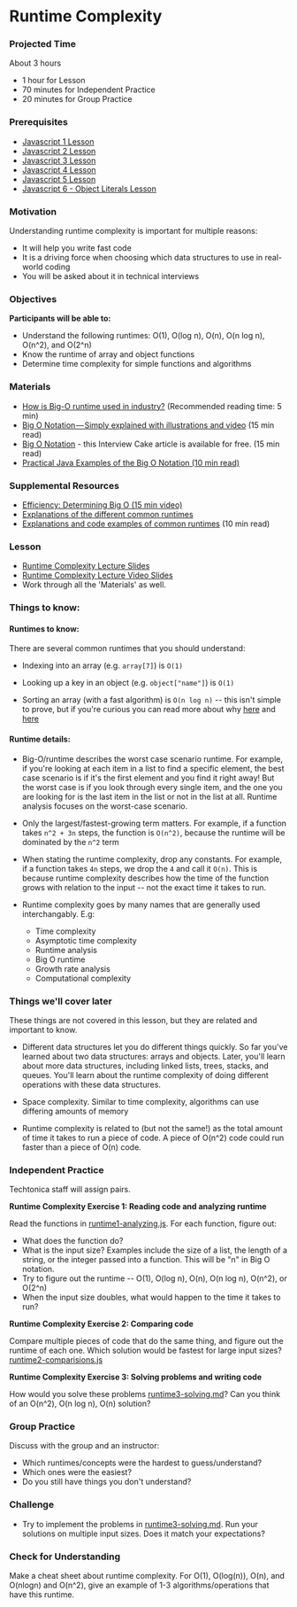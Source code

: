# Runtime Complexity

### Projected Time
About 3 hours
- 1 hour for Lesson
- 70 minutes for Independent Practice
- 20 minutes for Group Practice

### Prerequisites
- [Javascript 1 Lesson](https://github.com/Techtonica/curriculum/blob/master/javascript/javascript-1.md)
- [Javascript 2 Lesson](https://github.com/Techtonica/curriculum/blob/master/javascript/javascript-2.md)
- [Javascript 3 Lesson](https://github.com/Techtonica/curriculum/blob/master/javascript/javascript-3.md)
- [Javascript 4 Lesson](https://github.com/Techtonica/curriculum/blob/master/javascript/javascript-4.md)
- [Javascript 5 Lesson](https://github.com/Techtonica/curriculum/blob/master/javascript/javascript-5.md)
- [Javascript 6 - Object Literals Lesson](https://github.com/Techtonica/curriculum/blob/master/javascript/javascript-6-object-literals.md)

### Motivation
Understanding runtime complexity is important for multiple reasons:
- It will help you write fast code
- It is a driving force when choosing which data structures to use in real-world coding
- You will be asked about it in technical interviews

### Objectives
**Participants will be able to:**
- Understand the following runtimes: O(1), O(log n), O(n), O(n log n), O(n^2), and O(2^n)
- Know the runtime of array and object functions
- Determine time complexity for simple functions and algorithms

### Materials
- [How is Big-O runtime used in industry?](https://softwareengineering.stackexchange.com/questions/20832/is-big-o-really-that-relevant-when-working-in-industry/20834) (Recommended reading time: 5 min)
- [Big O Notation — Simply explained with illustrations and video](https://medium.freecodecamp.org/big-o-notation-simply-explained-with-illustrations-and-video-87d5a71c0174) (15 min read)
- [Big O Notation](https://www.interviewcake.com/article/python/big-o-notation-time-and-space-complexity?) - this Interview Cake article is available for free. (15 min read)
- [Practical Java Examples of the Big O Notation (10 min read)](https://www.baeldung.com/java-algorithm-complexity)

### Supplemental Resources
- [Efficiency: Determining Big O (15 min video)](https://www.youtube.com/watch?v=3GKpkJ2pr-0&amp=&t=454s)
- [Explanations of the different common runtimes](https://www.cpp.edu/~ftang/courses/CS240/lectures/analysis.htm)
- [Explanations and code examples of common runtimes](https://rob-bell.net/2009/06/a-beginners-guide-to-big-o-notation/) (10 min read)

### Lesson
- [Runtime Complexity Lecture Slides](https://docs.google.com/presentation/d/1ZcOdekB_aP59huZdp4X0u6EfUJKgxzK7y8LqCmzSLC8)
- [Runtime Complexity Lecture Video Slides](https://drive.google.com/file/d/1ZoHxJMUiKOKPqu69vX3b_aeYGlDlRL6n/view)
- Work through all the 'Materials' as well.

### Things to know:

#### Runtimes to know:
There are several common runtimes that you should understand:
- Indexing into an array (e.g. `array[7]`) is `O(1)`

- Looking up a key in an object (e.g. `object["name"]`) is `O(1)`

- Sorting an array (with a fast algorithm) is `O(n log n)` -- this isn't simple to prove, but if you're curious you can read more about why [here](https://www.cs.cmu.edu/~15110-f12/Unit05PtC-handout.pdf) and [here](https://en.wikipedia.org/wiki/Comparison_sort)

#### Runtime details:
- Big-O/runtime describes the worst case scenario runtime. For example, if you're looking at each item in a list to find a specific element, the best case scenario is if it's the first element and you find it right away! But the worst case is if you look through every single item, and the one you are looking for is the last item in the list or not in the list at all. Runtime analysis focuses on the worst-case scenario.

- Only the largest/fastest-growing term matters. For example, if a function takes `n^2 + 3n` steps, the function is `O(n^2)`, because the runtime will be dominated by the `n^2` term

- When stating the runtime complexity, drop any constants. For example, if a function takes `4n` steps, we drop the `4` and call it `O(n)`. This is because runtime complexity describes how the time of the function grows with relation to the input -- not the exact time it takes to run.

- Runtime complexity goes by many names that are generally used interchangably. E.g:
  - Time complexity
  - Asymptotic time complexity
  - Runtime analysis
  - Big O runtime
  - Growth rate analysis
  - Computational complexity

### Things we'll cover later
These things are not covered in this lesson, but they are related and important to know.

- Different data structures let you do different things quickly. So far you've learned about two data structures: arrays and objects. Later, you'll learn about more data structures, including linked lists, trees, stacks, and queues. You'll learn about the runtime complexity of doing different operations with these data structures.

- Space complexity. Similar to time complexity, algorithms can use differing amounts of memory

- Runtime complexity is related to (but not the same!) as the total amount of time it takes to run a piece of code. A piece of O(n^2) code could run faster than a piece of O(n) code.

### Independent Practice

Techtonica staff will assign pairs.

**Runtime Complexity Exercise 1: Reading code and analyzing runtime**

Read the functions in [runtime1-analyzing.js](runtime1-analyzing.js). For each function, figure out:
- What does the function do?
- What is the input size? Examples include the size of a list, the length of a string, or the integer passed into a function. This will be "n" in Big O notation. 
- Try to figure out the runtime -- O(1), O(log n), O(n), O(n log n), O(n^2), or O(2^n)
- When the input size doubles, what would happen to the time it takes to run?

**Runtime Complexity Exercise 2: Comparing code**

Compare multiple pieces of code that do the same thing, and figure out the runtime of each one. Which solution would be fastest for large input sizes?
[runtime2-comparisions.js](runtime2-comparisions.js)

**Runtime Complexity Exercise 3: Solving problems and writing code**

How would you solve these problems [runtime3-solving.md](runtime3-solving.md)? Can you think of an O(n^2), O(n log n), O(n) solution?

### Group Practice
Discuss with the group and an instructor:
- Which runtimes/concepts were the hardest to guess/understand?
- Which ones were the easiest?
- Do you still have things you don't understand?

### Challenge
- Try to implement the problems in [runtime3-solving.md](runtime3-solving.md). Run your solutions on multiple input sizes. Does it match your expectations?

### Check for Understanding

Make a cheat sheet about runtime complexity. For O(1), O(log(n)), O(n), and O(nlogn) and O(n^2), give an example of 1-3 algorithms/operations that have this runtime.
